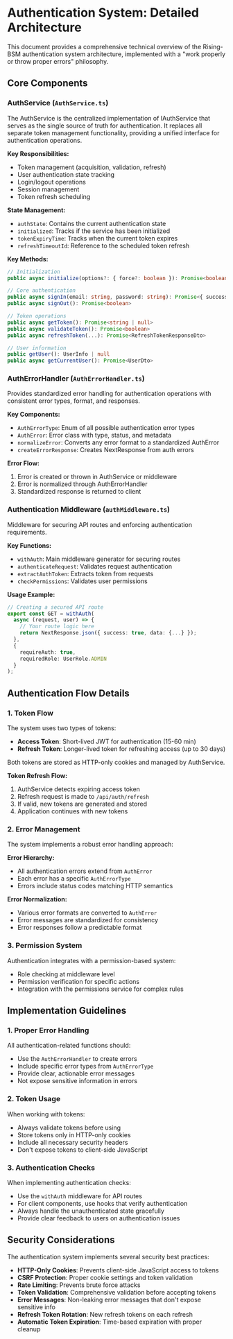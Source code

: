 # Authentication System: Detailed Architecture

This document provides a comprehensive technical overview of the Rising-BSM authentication system architecture, implemented with a "work properly or throw proper errors" philosophy.

## Core Components

### AuthService (`AuthService.ts`)

The AuthService is the centralized implementation of IAuthService that serves as the single source of truth for authentication. It replaces all separate token management functionality, providing a unified interface for authentication operations.

**Key Responsibilities:**
- Token management (acquisition, validation, refresh)
- User authentication state tracking
- Login/logout operations
- Session management
- Token refresh scheduling

**State Management:**
- `authState`: Contains the current authentication state
- `initialized`: Tracks if the service has been initialized
- `tokenExpiryTime`: Tracks when the current token expires
- `refreshTimeoutId`: Reference to the scheduled token refresh

**Key Methods:**
```typescript
// Initialization
public async initialize(options?: { force?: boolean }): Promise<boolean>

// Core authentication
public async signIn(email: string, password: string): Promise<{ success: boolean; message?: string }>
public async signOut(): Promise<boolean>

// Token operations
public async getToken(): Promise<string | null>
public async validateToken(): Promise<boolean>
public async refreshToken(...): Promise<RefreshTokenResponseDto>

// User information
public getUser(): UserInfo | null
public async getCurrentUser(): Promise<UserDto>
```

### AuthErrorHandler (`AuthErrorHandler.ts`)

Provides standardized error handling for authentication operations with consistent error types, format, and responses.

**Key Components:**
- `AuthErrorType`: Enum of all possible authentication error types
- `AuthError`: Error class with type, status, and metadata
- `normalizeError`: Converts any error format to a standardized AuthError
- `createErrorResponse`: Creates NextResponse from auth errors

**Error Flow:**
1. Error is created or thrown in AuthService or middleware
2. Error is normalized through AuthErrorHandler
3. Standardized response is returned to client

### Authentication Middleware (`authMiddleware.ts`)

Middleware for securing API routes and enforcing authentication requirements.

**Key Functions:**
- `withAuth`: Main middleware generator for securing routes
- `authenticateRequest`: Validates request authentication
- `extractAuthToken`: Extracts token from requests
- `checkPermissions`: Validates user permissions

**Usage Example:**
```typescript
// Creating a secured API route
export const GET = withAuth(
  async (request, user) => {
    // Your route logic here
    return NextResponse.json({ success: true, data: {...} });
  },
  {
    requireAuth: true,
    requiredRole: UserRole.ADMIN
  }
);
```

## Authentication Flow Details

### 1. Token Flow

The system uses two types of tokens:
- **Access Token**: Short-lived JWT for authentication (15-60 min)
- **Refresh Token**: Longer-lived token for refreshing access (up to 30 days)

Both tokens are stored as HTTP-only cookies and managed by AuthService.

**Token Refresh Flow:**
1. AuthService detects expiring access token
2. Refresh request is made to `/api/auth/refresh`
3. If valid, new tokens are generated and stored
4. Application continues with new tokens

### 2. Error Management

The system implements a robust error handling approach:

**Error Hierarchy:**
- All authentication errors extend from `AuthError`
- Each error has a specific `AuthErrorType`
- Errors include status codes matching HTTP semantics

**Error Normalization:**
- Various error formats are converted to `AuthError`
- Error messages are standardized for consistency
- Error responses follow a predictable format

### 3. Permission System

Authentication integrates with a permission-based system:

- Role checking at middleware level
- Permission verification for specific actions
- Integration with the permissions service for complex rules

## Implementation Guidelines

### 1. Proper Error Handling

All authentication-related functions should:
- Use the `AuthErrorHandler` to create errors
- Include specific error types from `AuthErrorType`
- Provide clear, actionable error messages
- Not expose sensitive information in errors

### 2. Token Usage

When working with tokens:
- Always validate tokens before using
- Store tokens only in HTTP-only cookies
- Include all necessary security headers
- Don't expose tokens to client-side JavaScript

### 3. Authentication Checks

When implementing authentication checks:
- Use the `withAuth` middleware for API routes
- For client components, use hooks that verify authentication
- Always handle the unauthenticated state gracefully
- Provide clear feedback to users on authentication issues

## Security Considerations

The authentication system implements several security best practices:

- **HTTP-Only Cookies**: Prevents client-side JavaScript access to tokens
- **CSRF Protection**: Proper cookie settings and token validation
- **Rate Limiting**: Prevents brute force attacks
- **Token Validation**: Comprehensive validation before accepting tokens
- **Error Messages**: Non-leaking error messages that don't expose sensitive info
- **Refresh Token Rotation**: New refresh tokens on each refresh
- **Automatic Token Expiration**: Time-based expiration with proper cleanup